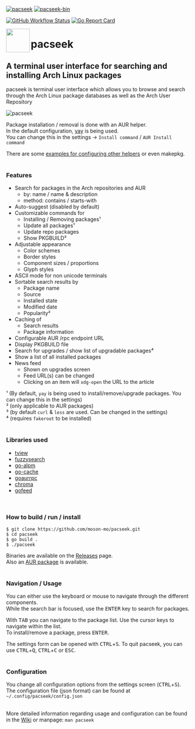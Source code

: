 [![pacseek](https://img.shields.io/static/v1?label=pacseek&message=v1.7.10&color=1793d1&style=for-the-badge&logo=archlinux)](https://aur.archlinux.org/packages/pacseek/)
[![pacseek-bin](https://img.shields.io/static/v1?label=pacseek-bin&message=v1.7.10&color=1793d1&style=for-the-badge&logo=archlinux)](https://aur.archlinux.org/packages/pacseek-bin/)

[![GitHub Workflow Status](https://img.shields.io/github/actions/workflow/status/moson-mo/pacseek/build.yml?branch=main)](https://github.com/moson-mo/pacseek/actions) 
[![Go Report Card](https://goreportcard.com/badge/github.com/moson-mo/pacseek)](https://goreportcard.com/report/github.com/moson-mo/pacseek)

<img src="/assets/pacseek.png" align="left" width="64"/>

# pacseek
## A terminal user interface for searching and installing Arch Linux packages

pacseek is terminal user interface which allows you to browse and search through the Arch Linux package databases as well as the Arch User Repository  

![pacseek](https://github.com/moson-mo/pacseek/blob/main/assets/pacseek_animation.gif?raw=true?inline=true)

Package installation / removal is done with an AUR helper.   
In the default configuration, [yay](https://github.com/Jguer/yay) is being used.  
You can change this in the settings -> `Install command` / `AUR Install command`

There are some [examples for configuring other helpers](https://github.com/moson-mo/pacseek/wiki/Configuration#examples-for-other-aur-helpers) or even makepkg.
<br/>
<br/>

### Features

* Search for packages in the Arch repositories and AUR
  * by: name / name & description
  * method: contains / starts-with
* Auto-suggest (disabled by default)
* Customizable commands for
  * Installing / Removing packages¹
  * Update all packages¹
  * Update repo packages
  * Show PKGBUILD³
* Adjustable appearance
  * Color schemes
  * Border styles
  * Component sizes / proportions
  * Glyph styles
* ASCII mode for non unicode terminals
* Sortable search results by
  * Package name
  * Source
  * Installed state
  * Modified date
  * Popularity²
* Caching of
  * Search results
  * Package information
* Configurable AUR /rpc endpoint URL
* Display PKGBUILD file
* Search for upgrades / show list of upgradable packages⁴
* Show a list of all installed packages
* News feed
  * Shown on upgrades screen
  * Feed URL(s) can be changed
  * Clicking on an item will `xdg-open` the URL to the article

¹ (By default, `yay` is being used to install/remove/upgrade packages. You can change this in the settings)  
² (only applicable to AUR packages)  
³ (by default `curl` & `less` are used. Can be changed in the settings)  
⁴ (requires `fakeroot` to be installed)
<br/>
<br/>

### Libraries used

* [tview](https://github.com/rivo/tview)
* [fuzzysearch](https://github.com/lithammer/fuzzysearch)
* [go-alpm](https://github.com/Jguer/go-alpm)
* [go-cache](https://github.com/patrickmn/go-cache)
* [goaurrpc](https://github.com/moson-mo/goaurrpc)
* [chroma](https://github.com/alecthomas/chroma)
* [gofeed](https://github.com/mmcdole/gofeed)
<br/>

### How to build / run / install

```
$ git clone https://github.com/moson-mo/pacseek.git
$ cd pacseek
$ go build .
$ ./pacseek
```

Binaries are available on the [Releases](https://github.com/moson-mo/pacseek/releases/) page.  
Also an [AUR package](https://aur.archlinux.org/packages/pacseek/) is available.
<br/>
<br/>

### Navigation / Usage

You can either use the keyboard or mouse to navigate through the different components.  
While the search bar is focused, use the <kbd>ENTER</kbd> key to search for packages.  

With <kbd>TAB</kbd> you can navigate to the package list. Use the cursor keys to navigate within the list.  
To install/remove a package, press <kbd>ENTER</kbd>.  

The settings form can be opened with <kbd>CTRL</kbd>+<kbd>S</kbd>.
To quit pacseek, you can use <kbd>CTRL</kbd>+<kbd>Q</kbd>, <kbd>CTRL</kbd>+<kbd>C</kbd> or <kbd>ESC</kbd>.
<br/>
<br/>

### Configuration

You change all configuration options from the settings screen (<kbd>CTRL</kbd>+<kbd>S</kbd>).  
The configuration file (json format) can be found at `~/.config/pacseek/config.json`
<br/>
<br/>

More detailed information regarding usage and configuration can be found in the [Wiki](https://github.com/moson-mo/pacseek/wiki/) or manpage: `man pacseek`
